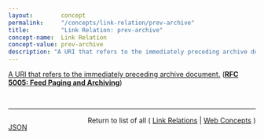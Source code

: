 ```yaml
---
layout:        concept
permalink:     "/concepts/link-relation/prev-archive"
title:         "Link Relation: prev-archive"
concept-name:  Link Relation
concept-value: prev-archive
description: "A URI that refers to the immediately preceding archive document."
---
```


[A URI that refers to the immediately preceding archive document.](http://tools.ietf.org/html/rfc5005#section-4 "Read documentation for Link Relation &#34;prev-archive&#34;") (**[RFC 5005: Feed Paging and Archiving](/specs/IETF/RFC/5005 "Syndicated Web feeds (using formats such as Atom) are often split into multiple documents to save bandwidth, allow &#34;sliding window&#34; access, or for other purposes. This specification formalizes two types of feeds that can span one or more feed documents; &#34;paged&#34; feeds and &#34;archived&#34; feeds. Additionally, it defines &#34;complete&#34; feeds to cover the case when a single feed document explicitly represents all of the feed's entries.")**)

<br/>
<hr/>

<p style="float : left"><a href="./prev-archive.json" title="JSON representing this particular Web Concept value">JSON</a></p>
<p style="text-align: right">Return to list of all ( <a href="../link-relation/">Link Relations</a> | <a href="../">Web Concepts</a> )</p>
